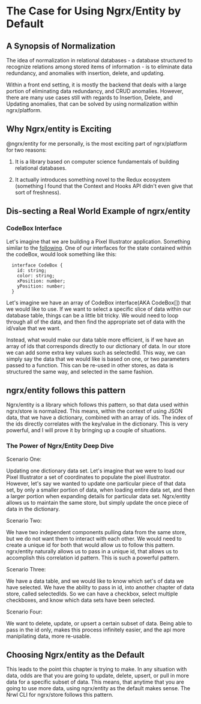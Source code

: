  The Case for Using Ngrx/Entity by Default
=========================================

 A Synopsis of Normalization
---------------------------

The idea of normalization in relational databases - a database
structured to recognize relations among stored items of information - is
to eliminate data redundancy, and anomalies with insertion, delete, and
updating.

Within a front end setting, it is mostly the backend that deals with a
large portion of eliminating data redundancy, and CRUD anomalies.
However, there are many use cases still with regards to Insertion,
Delete, and Updating anomalies, that can be solved by using
normalization within ngrx/platform.

Why Ngrx/entity is Exciting
---------------------------

\@ngrx/entity for me personally, is the most exciting part of
ngrx/platform for two reasons:

1.  It is a library based on computer science fundamentals of building
    relational databases.

2.  It actually introduces something novel to the Redux ecosystem
    (something I found that the Context and Hooks API didn't even give
    that sort of freshness).

Dis-secting a Real World Example of ngrx/entity
-----------------------------------------------

### CodeBox Interface

Let's imagine that we are building a Pixel Illustrator application.
Something similar to the
[following](http://charliegreenman.github.io/codeILL/). One of our
interfaces for the state contained within the codeBox, would look
something like this:

      interface CodeBox {
        id: string;
        color: string;
        xPosition: number;
        yPosition: number;
      }

Let's imagine we have an array of CodeBox interface(AKA CodeBox\[\])
that we would like to use. If we want to select a specific slice of data
within our database table, things can be a little bit tricky. We would
need to loop through all of the data, and then find the appropriate set
of data with the id/value that we want.

Instead, what would make our data table more efficient, is if we have an
array of ids that corresponds directly to our dictionary of data. In our
store we can add some extra key values such as selectedId. This way, we
can simply say the data that we would like is based on one, or two
parameters passed to a function. This can be re-used in other stores, as
data is structured the same way, and selected in the same fashion.

ngrx/entity follows this pattern
--------------------------------

Ngrx/entity is a library which follows this pattern, so that data used
within ngrx/store is normalized. This means, within the context of using
JSON data, that we have a dictionary, combined with an array of ids. The
index of the ids directly correlates with the key/value in the
dictionary. This is very powerful, and I will prove it by bringing up a
couple of situations.

### The Power of Ngrx/Entity Deep Dive

Scenario One:

Updating one dictionary data set. Let's imagine that we were to load our
Pixel Illustrator a set of coordinates to populate the pixel
illustrator. However, let's say we wanted to update one particular piece
of that data set, by only a smaller portion of data, when loading entire
data set, and then a larger portion when expanding details for
particular data set. Ngrx/entity allows us to maintain the same store,
but simply update the once piece of data in the dictionary.

Scenario Two:

We have two independent components pulling data from the same store, but
we do not want them to interact with each other. We would need to create
a unique id for both that would allow us to follow this pattern.
ngrx/entity naturally allows us to pass in a unique id, that allows us
to accomplish this correlation id pattern. This is such a powerful
pattern.

Scenario Three:

We have a data table, and we would like to know which set's of data we
have selected. We have the ability to pass in id, into another chapter
of data store, called selectedIds. So we can have a checkbox, select
multiple checkboxes, and know which data sets have been selected.

Scenario Four:

We want to delete, update, or upsert a certain subset of data. Being
able to pass in the id only, makes this process infinitely easier, and
the api more manipilating data, more re-usable.

Choosing Ngrx/entity as the Default
-----------------------------------

This leads to the point this chapter is trying to make. In any situation
with data, odds are that you are going to update, delete, upsert, or
pull in more data for a specific subset of data. This means, that
anytime that you are going to use more data, using ngrx/entity as the
default makes sense. The Nrwl CLI for ngrx/store follows this pattern.
